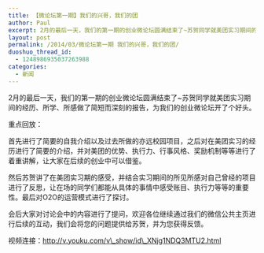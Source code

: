 ```yaml
---
title: 【微论坛第一期】我们的兴哥，我们的团
author: Paul
excerpt: 2月的最后一天，我们的第一期的创业微论坛圆满结束了~苏贺同学就美团实习期间的经历、所学、所感做了简短而深刻的报告，为我们的创业微论坛开了个好头。
layout: post
permalink: /2014/03/微论坛第一期 我们的兴哥，我们的团/
duoshuo_thread_id:
  - 1248986935037263988
categories:
  - 新闻
---
```



2月的最后一天，我们的第一期的创业微论坛圆满结束了~苏贺同学就美团实习期间的经历、所学、所感做了简短而深刻的报告，为我们的创业微论坛开了个好头。

重点回放：

首先进行了简要的自我介绍以及过去所做的亦远校园项目，之后对在美团实习的经历进行了简要的介绍，并对美团的优势、执行力、行事风格、奖励机制等等进行了着重讲解，让大家在后续的创业中可以借鉴。

然后苏贺讲了在美团实习期的感受，并结合实习期间的所见所感对自己曾经的项目进行了反思，让在场的同学们都能从具体的事情中感受账目、执行力等等的重要性。最后对O2O的运营模式进行了探讨。

会后大家对讨论会中的内容进行了提问，欢迎各位继续通过我们的微信公共主页进行后续的互动，我们会将您的问题提供给苏贺，并为您获得反馈。

视频连接：http://v.youku.com/v\_show/id\_XNjg1NDQ3MTU2.html